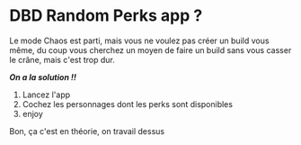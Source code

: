 # DBD Random Perks app ?

Le mode Chaos est parti, mais vous ne voulez pas créer un build vous même, du coup vous cherchez un moyen de faire un build sans vous casser le crâne, mais c'est trop dur.

***On a la solution !!***

1. Lancez l'app
2. Cochez les personnages dont les perks sont disponibles
3. enjoy
   
  Bon, ça c'est en théorie, on travail dessus

